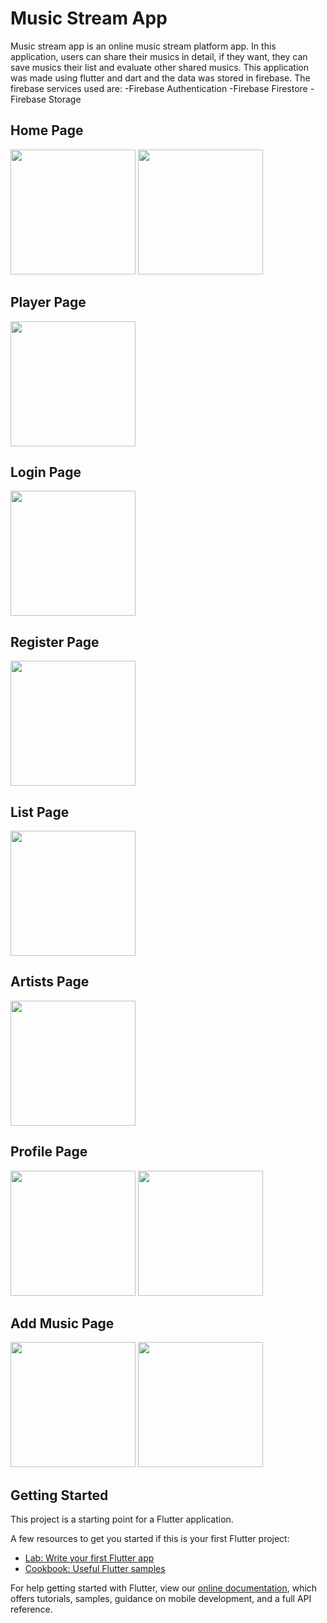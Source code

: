 # Music Stream App

Music stream app is an online music stream platform app. In this application, users can share their musics in detail, if they want, they can save musics their list and evaluate other shared musics. This application was made using flutter and dart and the data was stored in firebase. The firebase services used are: -Firebase Authentication -Firebase Firestore -Firebase Storage

## Home Page
<div>
<kbd><img src="screens/home1.jpeg" width="200"></kbd>
<kbd><img src="screens/home2.jpeg" width="200"></kbd>
</div>

## Player Page
<div>
<kbd><img src="screens/player.jpeg" width="200"></kbd>
</div>

## Login Page
<div>
<kbd><img src="screens/login.jpeg" width="200"></kbd>
</div>

## Register Page
<div>
<kbd><img src="screens/register.jpeg" width="200"></kbd>
</div>

## List Page
<div>
<kbd><img src="screens/list.jpeg" width="200"></kbd>
</div>

## Artists Page
<div>
<kbd><img src="screens/artists.jpeg" width="200"></kbd>
</div>

## Profile Page
<div>
<kbd><img src="screens/profile1.jpeg" width="200"></kbd>
<kbd><img src="screens/profile2.jpeg" width="200"></kbd>
</div>

## Add Music Page
<div>
<kbd><img src="screens/addMusic1.jpeg" width="200"></kbd>
<kbd><img src="screens/addMusic2.jpeg" width="200"></kbd>
</div>

## Getting Started

This project is a starting point for a Flutter application.

A few resources to get you started if this is your first Flutter project:

- [Lab: Write your first Flutter app](https://flutter.dev/docs/get-started/codelab)
- [Cookbook: Useful Flutter samples](https://flutter.dev/docs/cookbook)

For help getting started with Flutter, view our
[online documentation](https://flutter.dev/docs), which offers tutorials,
samples, guidance on mobile development, and a full API reference.

